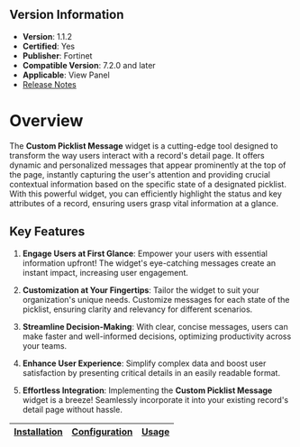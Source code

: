## Version Information

- **Version**: 1.1.2
- **Certified**: Yes
- **Publisher**: Fortinet
- **Compatible Version**: 7.2.0 and later
- **Applicable**: View Panel
- [Release Notes](./widget/release_notes.md)

# Overview

The **Custom Picklist Message** widget is a cutting-edge tool designed to transform the way users interact with a record's detail page. It offers dynamic and personalized messages that appear prominently at the top of the page, instantly capturing the user's attention and providing crucial contextual information based on the specific state of a designated picklist. With this powerful widget, you can efficiently highlight the status and key attributes of a record, ensuring users grasp vital information at a glance.

## Key Features

1. **Engage Users at First Glance**: Empower your users with essential information upfront! The widget's eye-catching messages create an instant impact, increasing user engagement.

2. **Customization at Your Fingertips**: Tailor the widget to suit your organization's unique needs. Customize messages for each state of the picklist, ensuring clarity and relevancy for different scenarios.

3. **Streamline Decision-Making**: With clear, concise messages, users can make faster and well-informed decisions, optimizing productivity across your teams.

4. **Enhance User Experience**: Simplify complex data and boost user satisfaction by presenting critical details in an easily readable format.

5. **Effortless Integration**: Implementing the **Custom Picklist Message** widget is a breeze! Seamlessly incorporate it into your existing record's detail page without hassle.

| [Installation](./docs/setup.md#installation) | [Configuration](./docs/setup.md#configuration) | [Usage](./docs/usage.md) |
|----------------------------------------------|------------------------------------------------|--------------------------|
